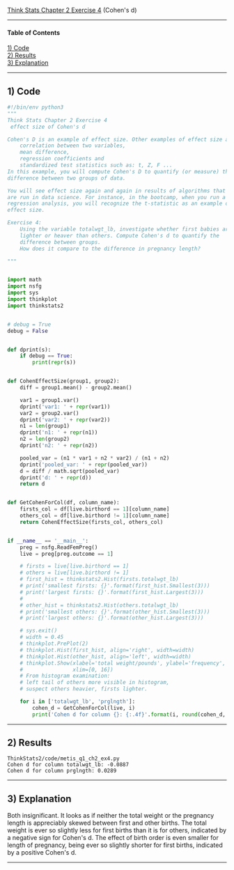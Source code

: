 [Think Stats Chapter 2 Exercise 4](http://greenteapress.com/thinkstats2/html/thinkstats2003.html#toc24) (Cohen's d)

---

#### Table of Contents
[1) Code](#section-a)  
[2) Results](#section-b)  
[3) Explanation](#section-c)

---

## <a name="section-a">1) Code</a>
```python
#!/bin/env python3
"""
Think Stats Chapter 2 Exercise 4
 effect size of Cohen's d

Cohen's D is an example of effect size. Other examples of effect size are:
    correlation between two variables,
    mean difference,
    regression coefficients and
    standardized test statistics such as: t, Z, F ...
In this example, you will compute Cohen's D to quantify (or measure) the
difference between two groups of data.

You will see effect size again and again in results of algorithms that
are run in data science. For instance, in the bootcamp, when you run a
regression analysis, you will recognize the t-statistic as an example of
effect size.

Exercise 4:
    Using the variable totalwgt_lb, investigate whether first babies are
    lighter or heaver than others. Compute Cohen's d to quantify the
    difference between groups.
    How does it compare to the difference in pregnancy length?

"""


import math
import nsfg
import sys
import thinkplot
import thinkstats2


# debug = True
debug = False


def dprint(s):
    if debug == True:
        print(repr(s))


def CohenEffectSize(group1, group2):
    diff = group1.mean() - group2.mean()

    var1 = group1.var()
    dprint('var1: ' + repr(var1))
    var2 = group2.var()
    dprint('var2: ' + repr(var2))
    n1 = len(group1)
    dprint('n1: ' + repr(n1))
    n2 = len(group2)
    dprint('n2: ' + repr(n2))

    pooled_var = (n1 * var1 + n2 * var2) / (n1 + n2)
    dprint('pooled_var: ' + repr(pooled_var))
    d = diff / math.sqrt(pooled_var)
    dprint('d: ' + repr(d))
    return d


def GetCohenForCol(df, column_name):
    firsts_col = df[live.birthord == 1][column_name]
    others_col = df[live.birthord != 1][column_name]
    return CohenEffectSize(firsts_col, others_col)


if __name__ == '__main__':
    preg = nsfg.ReadFemPreg()
    live = preg[preg.outcome == 1]

    # firsts = live[live.birthord == 1]
    # others = live[live.birthord != 1]
    # first_hist = thinkstats2.Hist(firsts.totalwgt_lb)
    # print('smallest firsts: {}'.format(first_hist.Smallest(3)))
    # print('largest firsts: {}'.format(first_hist.Largest(3)))
    #
    # other_hist = thinkstats2.Hist(others.totalwgt_lb)
    # print('smallest others: {}'.format(other_hist.Smallest(3)))
    # print('largest others: {}'.format(other_hist.Largest(3)))

    # sys.exit()
    # width = 0.45
    # thinkplot.PrePlot(2)
    # thinkplot.Hist(first_hist, align='right', width=width)
    # thinkplot.Hist(other_hist, align='left', width=width)
    # thinkplot.Show(xlabel='total weight/pounds', ylabel='frequency',
    #                xlim=[0, 16])
    # From histogram examination:
    # left tail of others more visible in histogram,
    # suspect others heavier, firsts lighter.

    for i in ['totalwgt_lb', 'prglngth']:
        cohen_d = GetCohenForCol(live, i)
        print('Cohen d for column {}: {:.4f}'.format(i, round(cohen_d, 4)))
```
---

## <a name="section-b">2) Results</a>
```console
ThinkStats2/code/metis_q1_ch2_ex4.py
Cohen d for column totalwgt_lb: -0.0887
Cohen d for column prglngth: 0.0289
```
---

## <a name="section-c">3) Explanation</a>

Both insignificant. It looks as if neither the total weight or the pregnancy length is appreciably skewed between first and other births.  The total weight is ever so slightly less for first births than it is for others, indicated by a negative sign for Cohen's d.  The effect of birth order is even smaller for length of pregnancy, being ever so slightly shorter for first births, indicated by a positive Cohen's d.

---
